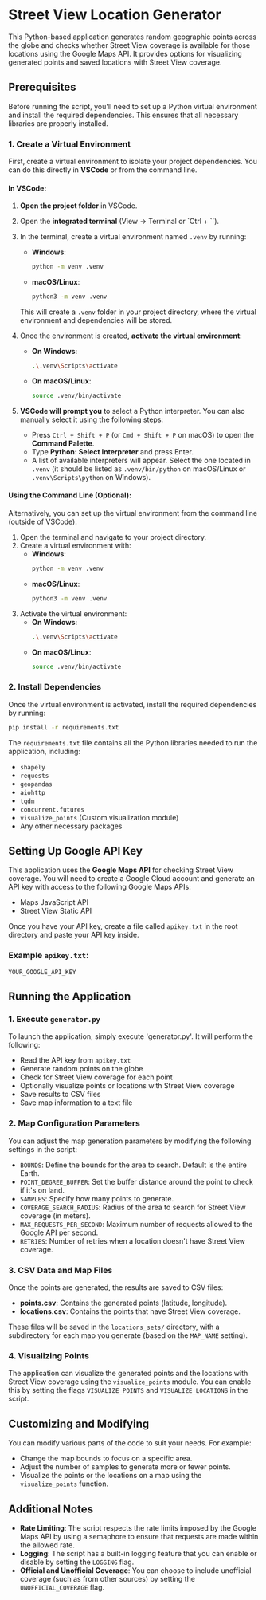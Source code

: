 
# Street View Location Generator

This Python-based application generates random geographic points across the globe and checks whether Street View coverage is available for those locations using the Google Maps API. It provides options for visualizing generated points and saved locations with Street View coverage.

## Prerequisites

Before running the script, you'll need to set up a Python virtual environment and install the required dependencies. This ensures that all necessary libraries are properly installed.

### 1. Create a Virtual Environment

First, create a virtual environment to isolate your project dependencies. You can do this directly in **VSCode** or from the command line.

#### In VSCode:

1. **Open the project folder** in VSCode.
2. Open the **integrated terminal** (View → Terminal or `Ctrl + ``).
3. In the terminal, create a virtual environment named `.venv` by running:
   - **Windows**:
     ```bash
     python -m venv .venv
     ```
   - **macOS/Linux**:
     ```bash
     python3 -m venv .venv
     ```
   This will create a `.venv` folder in your project directory, where the virtual environment and dependencies will be stored.

4. Once the environment is created, **activate the virtual environment**:
   - **On Windows**:
     ```bash
     .\.venv\Scripts\activate
     ```
   - **On macOS/Linux**:
     ```bash
     source .venv/bin/activate
     ```

5. **VSCode will prompt you** to select a Python interpreter. You can also manually select it using the following steps:

   - Press `Ctrl + Shift + P` (or `Cmd + Shift + P` on macOS) to open the **Command Palette**.
   - Type **Python: Select Interpreter** and press Enter.
   - A list of available interpreters will appear. Select the one located in `.venv` (it should be listed as `.venv/bin/python` on macOS/Linux or `.venv\Scripts\python` on Windows).


#### Using the Command Line (Optional):

Alternatively, you can set up the virtual environment from the command line (outside of VSCode).

1. Open the terminal and navigate to your project directory.
2. Create a virtual environment with:
   - **Windows**:
     ```bash
     python -m venv .venv
     ```
   - **macOS/Linux**:
     ```bash
     python3 -m venv .venv
     ```
3. Activate the virtual environment:
   - **On Windows**:
     ```bash
     .\.venv\Scripts\activate
     ```
   - **On macOS/Linux**:
     ```bash
     source .venv/bin/activate
     ```

### 2. Install Dependencies

Once the virtual environment is activated, install the required dependencies by running:

```bash
pip install -r requirements.txt
```

The `requirements.txt` file contains all the Python libraries needed to run the application, including:

- `shapely`
- `requests`
- `geopandas`
- `aiohttp`
- `tqdm`
- `concurrent.futures`
- `visualize_points` (Custom visualization module)
- Any other necessary packages

## Setting Up Google API Key

This application uses the **Google Maps API** for checking Street View coverage. You will need to create a Google Cloud account and generate an API key with access to the following Google Maps APIs:

- Maps JavaScript API
- Street View Static API

Once you have your API key, create a file called `apikey.txt` in the root directory and paste your API key inside.

### Example `apikey.txt`:

```
YOUR_GOOGLE_API_KEY
```

## Running the Application

### 1. Execute `generator.py`

To launch the application, simply execute 'generator.py'. It will perform the following:

- Read the API key from `apikey.txt`
- Generate random points on the globe
- Check for Street View coverage for each point
- Optionally visualize points or locations with Street View coverage
- Save results to CSV files
- Save map information to a text file

### 2. Map Configuration Parameters

You can adjust the map generation parameters by modifying the following settings in the script:

- `BOUNDS`: Define the bounds for the area to search. Default is the entire Earth.
- `POINT_DEGREE_BUFFER`: Set the buffer distance around the point to check if it's on land.
- `SAMPLES`: Specify how many points to generate.
- `COVERAGE_SEARCH_RADIUS`: Radius of the area to search for Street View coverage (in meters).
- `MAX_REQUESTS_PER_SECOND`: Maximum number of requests allowed to the Google API per second.
- `RETRIES`: Number of retries when a location doesn't have Street View coverage.

### 3. CSV Data and Map Files

Once the points are generated, the results are saved to CSV files:

- **points.csv**: Contains the generated points (latitude, longitude).
- **locations.csv**: Contains the points that have Street View coverage.

These files will be saved in the `locations_sets/` directory, with a subdirectory for each map you generate (based on the `MAP_NAME` setting).

### 4. Visualizing Points

The application can visualize the generated points and the locations with Street View coverage using the `visualize_points` module. You can enable this by setting the flags `VISUALIZE_POINTS` and `VISUALIZE_LOCATIONS` in the script.

## Customizing and Modifying

You can modify various parts of the code to suit your needs. For example:

- Change the map bounds to focus on a specific area.
- Adjust the number of samples to generate more or fewer points.
- Visualize the points or the locations on a map using the `visualize_points` function.

## Additional Notes

- **Rate Limiting**: The script respects the rate limits imposed by the Google Maps API by using a semaphore to ensure that requests are made within the allowed rate.
- **Logging**: The script has a built-in logging feature that you can enable or disable by setting the `LOGGING` flag.
- **Official and Unofficial Coverage**: You can choose to include unofficial coverage (such as from other sources) by setting the `UNOFFICIAL_COVERAGE` flag.